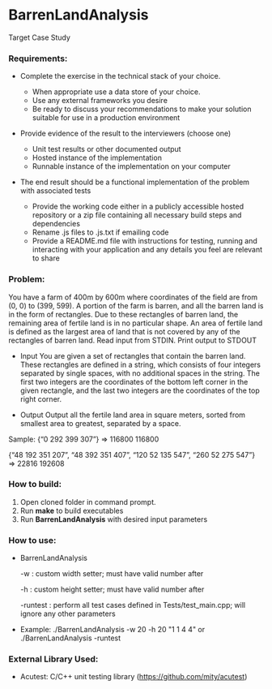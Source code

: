 # BarrenLandAnalysis
Target Case Study 

### **Requirements:**
- Complete the exercise in the technical stack of your choice.
    - When appropriate use a data store of your choice.
    - Use any external frameworks you desire
    - Be ready to discuss your recommendations to make your solution suitable for use in a production environment 

- Provide evidence of the result to the interviewers (choose one)
    - Unit test results or other documented output
    - Hosted instance of the implementation
    - Runnable instance of the implementation on your computer

- The end result should be a functional implementation of the problem with associated tests
    - Provide the working code either in a publicly accessible hosted repository or a zip file containing all necessary build steps and dependencies
    - Rename .js files to .js.txt if emailing code
    - Provide a README.md file with instructions for testing, running and interacting with your application and any details you feel are relevant to share

### **Problem:**
You have a farm of 400m by 600m where coordinates of the field are from (0, 0) to (399, 599). A portion of the farm is barren, and all the barren land is in the form of rectangles. Due to these rectangles of barren land, the remaining area of fertile land is in no particular shape. An area of fertile land is defined as the largest area of land that is not covered by any of the rectangles of barren land. 
Read input from STDIN. Print output to STDOUT 

- Input 
You are given a set of rectangles that contain the barren land. These rectangles are defined in a string, which consists of four integers separated by single spaces, with no additional spaces in the string. The first two integers are the coordinates of the bottom left corner in the given rectangle, and the last two integers are the coordinates of the top right corner. 

- Output 
Output all the fertile land area in square meters, sorted from smallest area to greatest, separated by a space. 

Sample: 
{“0 292 399 307”} => 116800  116800

{“48 192 351 207”, “48 392 351 407”, “120 52 135 547”, “260 52 275 547”}  => 22816 192608

### **How to build:**
1. Open cloned folder in command prompt.
2. Run **make** to build executables
3. Run **BarrenLandAnalysis** with desired input parameters

### **How to use:**
- BarrenLandAnalysis

    -w : custom width setter; must have valid number after

    -h : custom height setter; must have valid number after
    
    -runtest : perform all test cases defined in Tests/test_main.cpp; will ignore any other parameters

- Example: ./BarrenLandAnalysis -w 20 -h 20 "1 1 4 4" or ./BarrenLandAnalysis -runtest

### **External Library Used:**
- Acutest: C/C++ unit testing library (https://github.com/mity/acutest)